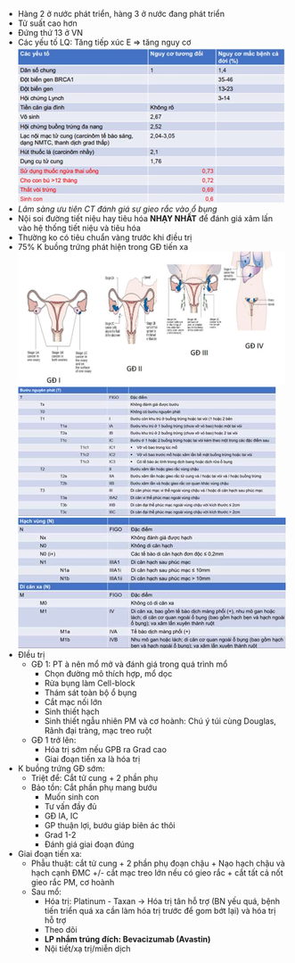 - Hàng 2 ở nước phát triển, hàng 3 ở nước đang phát triển
- Tử suất cao hơn
- Đứng thứ 13 ở VN
- Các yếu tố LQ: Tăng tiếp xúc E => tăng nguy cơ
![UNG THƯ BUỒNG TRỨNG-1686927682067.jpeg](../../../200%20Files/image/image/UNG%20TH%C6%AF%20BU%E1%BB%92NG%20TR%E1%BB%A8NG-1686927682067.jpeg)
- _Lâm sàng ưu tiên CT đánh giá sự gieo rắc vào ổ bụng_
- Nội soi đường tiết niệu hay tiêu hóa **NHẠY NHẤT** để đánh giá xâm lấn vào hệ thống tiết niệu và tiêu hóa
- Thường ko có tiêu chuẩn vàng trước khi điều trị
- 75% K buồng trứng phát hiện trong GĐ tiến xa
![UNG THƯ BUỒNG TRỨNG-1686927687832.jpeg](../../../200%20Files/image/image/UNG%20TH%C6%AF%20BU%E1%BB%92NG%20TR%E1%BB%A8NG-1686927687832.jpeg)
![UNG THƯ BUỒNG TRỨNG-1686927718144.jpeg](../../../200%20Files/image/image/UNG%20TH%C6%AF%20BU%E1%BB%92NG%20TR%E1%BB%A8NG-1686927718144.jpeg)
![UNG THƯ BUỒNG TRỨNG-1686927721824.jpeg](../../../200%20Files/image/image/UNG%20TH%C6%AF%20BU%E1%BB%92NG%20TR%E1%BB%A8NG-1686927721824.jpeg)
- ĐIều trị
	- GĐ 1: PT à nên mổ mở và đánh giá trong quá trình mổ
		- Chọn đường mô thích hợp, mổ dọc
		- Rửa bụng làm Cell-block
		- Thám sát toàn bộ ổ bụng
		- Cắt mạc nối lớn
		- Sinh thiết hạch
		- Sinh thiết ngẫu nhiên PM và cơ hoành: Chú ý túi cùng Douglas, Rãnh đại tràng, mạc treo ruột
	- GĐ 1 trở lên:
		- Hóa trị sớm nếu GPB ra Grad cao
		- Giai đoạn tiến xa là hóa trị
- K buồng trứng GĐ sớm:
	- Triệt để: Cắt tử cung + 2 phần phụ
	- Bảo tồn: Cắt phần phụ mang bướu
		- Muốn sinh con
		- Tư vấn đầy đủ
		- GĐ IA, IC
		- GP thuận lợi, bướu giáp biên ác thôi
		- Grad 1-2
		- Đánh giá giai đoạn đúng
- Giai đoạn tiến xa:
	- Phẫu thuật: cắt tử cung + 2 phần phụ đoạn chậu + Nạo hạch chậu và hạch cạnh ĐMC +/- cắt mạc treo lớn nếu có gieo rắc + cắt tất cả nốt gieo rắc PM, cơ hoành
	- Sau mổ:
		- Hóa trị: Platinum - Taxan -> Hóa trị tân hỗ trợ (BN yếu quá, bệnh tiến triển quá xa cần làm hóa trị trước để gom bớt lại) và hóa trị hỗ trợ
		- Theo dõi
		- **LP nhắm trúng đích: Bevacizumab (Avastin)**
		- Nội tiết/xạ trị/miễn dịch
